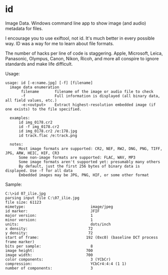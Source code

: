# id
Image Data. Windows command line app to show image (and audio) metadata for files.

I encourage you to use exiftool, not id. It's much better in every possible way. ID was a way for me to learn about file formats.

The number of hacks per line of code is staggering. Apple, Microsoft, Leica, Panasonic, Olympus, Canon, Nikon, Ricoh, and more
all conspire to ignore standards and make life difficult.

Usage:

    usage: id [-e:name.jpg] [-f] [filename]
      image data enumeration
           filename       filename of the image or audio file to check
           -f             Full information is displayed (all binary data, all field values, etc.)
           -e:<output>    Extract highest-resolution embedded image (if one exists) to the file specified.

      examples:
          id img_0178.cr2
          id -f img_0178.cr2
          id img_0178.cr2 /e:178.jpg
          id track.flac /e:track.png

      notes:
          Most image formats are supported: CR2, NEF, RW2, DNG, PNG, TIFF, JPG, ARW, HEIC, HIF, CR3
          Some non-image formats are supported: FLAC, WAV, MP3
          Some image formats aren't supported yet: presumably many others
          By default, just the first 256 bytes of binary data is displayed. Use -f for all data
          Embedded images may be JPG, PNG, HIF, or some other format

Sample:

    C:\>id 07_ilie.jpg
    parsing input file C:\07_ilie.jpg
    file size: 61123
    mimetype:                             image/jpeg
    id marker:                            JFIF
    major version:                        1
    minor version:                        1
    units:                                dots/inch
    x density:                           72
    y density:                           72
    start of frame:                     192 (0xc0) (baseline DCT process frame marker)
    bits per sample:                      8
    image height:                       700
    image width:                        700
    color components:                     3 (YCbCr)
    compression:                          YCbCr4:4:4 (1 1)
    number of components:                 3
